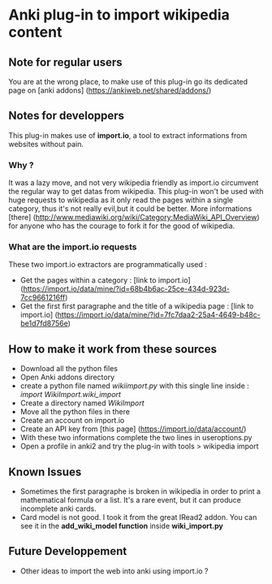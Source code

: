 # Anki plug-in to import wikipedia content

## Note for regular users
You are at the wrong place, to make use of this plug-in go its dedicated page on [anki addons] (https://ankiweb.net/shared/addons/)

## Notes for developpers
This plug-in makes use of **import.io**, a tool to extract informations from websites without pain.

### Why ?
It was a lazy move, and not very wikipedia friendly as import.io circumvent the regular way to get datas from wikipedia.
This plug-in won't be used with huge requests to wikipedia as it only read the pages within a single category, thus it's not really evil,but it could be better.
More informations [there] (http://www.mediawiki.org/wiki/Category:MediaWiki_API_Overview) for anyone who has the courage to fork it for the good of wikipedia.

### What are the import.io requests
These two import.io extractors are programmatically used  :
- Get the pages within a category : [link to import.io] (https://import.io/data/mine/?id=68b4b6ac-25ce-434d-923d-7cc9661216ff)
- Get the first first paragraphe and the title of a wikipedia page : [link to import.io] (https://import.io/data/mine/?id=7fc7daa2-25a4-4649-b48c-be1d7fd8756e)

## How to make it work from these sources
- Download all the python files
- Open Anki addons directory
- create a python file named *wikiimport.py* with this single line inside : *import WikiImport.wiki_import*
- Create a directory named *WikiImport*
- Move all the python files in there
- Create an account on import.io
- Create an API key from [this page] (https://import.io/data/account/)
- With these two informations complete the two lines in useroptions.py
- Open a profile in anki2 and try the plug-in with tools > wikipedia import

## Known Issues
- Sometimes the first paragraphe is broken in wikipedia in order to print a mathematical formula or a list.
It's a rare event, but it can produce incomplete anki cards.
- Card model is not good. I took it from the great IRead2 addon. You can see it in the **add_wiki_model function** inside **wiki_import.py**

## Future Developpement
- Other ideas to import the web into anki using import.io ?